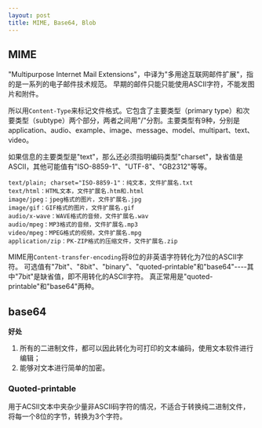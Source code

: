 ```yaml
---
layout: post
title: MIME, Base64, Blob
---
```

## MIME
"Multipurpose Internet Mail Extensions"，中译为"多用途互联网邮件扩展"，指的是一系列的电子邮件技术规范。
早期的邮件只能只能使用ASCII字符，不能发图片和附件。

所以用`Content-Type`来标记文件格式。它包含了主要类型（primary type）和次要类型（subtype）两个部分，两者之间用"/"分割。主要类型有9种，分别是application、audio、example、image、message、model、multipart、text、video。

如果信息的主要类型是"text"，那么还必须指明编码类型"charset"，缺省值是ASCII，其他可能值有"ISO-8859-1"、"UTF-8"、"GB2312"等等。

```
text/plain; charset="ISO-8859-1"：纯文本，文件扩展名.txt
text/html：HTML文本，文件扩展名.htm和.html
image/jpeg：jpeg格式的图片，文件扩展名.jpg
image/gif：GIF格式的图片，文件扩展名.gif
audio/x-wave：WAVE格式的音频，文件扩展名.wav
audio/mpeg：MP3格式的音频，文件扩展名.mp3
video/mpeg：MPEG格式的视频，文件扩展名.mpg
application/zip：PK-ZIP格式的压缩文件，文件扩展名.zip
```

MIME用`Content-transfer-encoding`将8位的非英语字符转化为7位的ASCII字符。
可选值有"7bit"、"8bit"、"binary"、"quoted-printable"和"base64"----其中"7bit"是缺省值，即不用转化的ASCII字符。
真正常用是"quoted-printable"和"base64"两种。

## base64
**好处**
1. 所有的二进制文件，都可以因此转化为可打印的文本编码，使用文本软件进行编辑；
2. 能够对文本进行简单的加密。

### Quoted-printable
用于ACSII文本中夹杂少量非ASCII码字符的情况，不适合于转换纯二进制文件，将每一个8位的字节，转换为3个字符。
